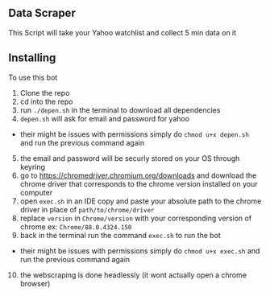 ## Data Scraper
This Script will take your Yahoo watchlist and collect 5 min data on it 

## Installing
To use this bot
1. Clone the repo
2. cd into the repo
3. run ```./depen.sh``` in the terminal to download all dependencies
4. ```depen.sh``` will ask for email and password for yahoo
+ their might be issues with permissions simply do ```chmod u+x depen.sh``` and run the previous command again
5. the email and password will be securly stored on your OS through keyring
6. go to https://chromedriver.chromium.org/downloads and download the chrome driver that corresponds to the chrome version installed on your computer
7. open ```exec.sh``` in an IDE copy and paste your absolute path to the chrome driver in place of ```path/to/chrome/driver``` 
8. replace ```version``` in ```Chrome/version``` with your corresponding version of chrome ex: ```Chrome/88.0.4324.150```
9. back in the terminal run the command ```exec.sh``` to run the bot
+ their might be issues with permissions simply do ```chmod u+x exec.sh``` and run the previous command again
10. the webscraping is done headlessly (it wont actually open a chrome browser)
